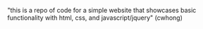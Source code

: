 "this is a repo of code for a simple website that showcases basic functionality with html, css, and javascript/jquery" (cwhong)
